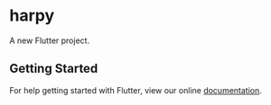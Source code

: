 # harpy

A new Flutter project.

## Getting Started

For help getting started with Flutter, view our online
[documentation](https://flutter.io/).
